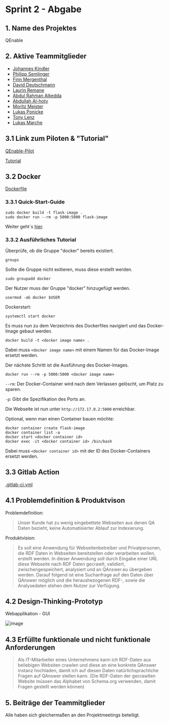 # Sprint 2 - Abgabe

## 1. Name des Projektes

QEnable

## 2. Aktive Teammitglieder 

- [Johannes Kindler](https://gitlab-softwareprojekt.fim.htwk-leipzig.de/jkindler)
- [Philipp Semlinger](https://gitlab-softwareprojekt.fim.htwk-leipzig.de/psemling)
- [Finn Mergenthal](https://gitlab-softwareprojekt.fim.htwk-leipzig.de/fmergent)
- [David Deutschmann](https://gitlab-softwareprojekt.fim.htwk-leipzig.de/ddeutsch)
- [Laurin Remane](https://gitlab-softwareprojekt.fim.htwk-leipzig.de/mremane)
- [Abdul Rahman Alkedda](https://gitlab-softwareprojekt.fim.htwk-leipzig.de/aalkedda)
- [Abdullah Al-hoty](https://gitlab-softwareprojekt.fim.htwk-leipzig.de/aalhoty)
- [Moritz Meister](https://gitlab-softwareprojekt.fim.htwk-leipzig.de/mmeister)
- [Lukas Ponicke](https://gitlab-softwareprojekt.fim.htwk-leipzig.de/lponicke)
- [Tony Lenz](https://gitlab-softwareprojekt.fim.htwk-leipzig.de/tlenz1)
- [Lukas Marche](https://gitlab-softwareprojekt.fim.htwk-leipzig.de/lmarche)

## 3.1 Link zum Piloten & "Tutorial"

[QEnable-Pilot](https://gitlab-softwareprojekt.fim.htwk-leipzig.de/pdus/plattform-zur-datensammlung-und-suchmaschinenerzeugung/-/tree/developement)

[Tutorial](https://gitlab-softwareprojekt.fim.htwk-leipzig.de/pdus/plattform-zur-datensammlung-und-suchmaschinenerzeugung/-/blob/developement/README.md)

## 3.2 Docker

[Dockerfile](https://gitlab-softwareprojekt.fim.htwk-leipzig.de/pdus/plattform-zur-datensammlung-und-suchmaschinenerzeugung/-/blob/developement/Dockerfile)

### 3.3.1 Quick-Start-Guide

    sudo docker build -t flask-image .
    sudo docker run --rm -p 5000:5000 flask-image

Weiter geht´s [hier](#ip).

### 3.3.2 Ausführliches Tutorial

Überprüfe, ob die Gruppe "docker" bereits existiert.

    groups 
    
Sollte die Gruppe nicht exitieren, muss diese erstellt werden.

    sudo groupadd docker


Der Nutzer muss der Gruppe "docker" hinzugefügt werden.

    usermod -aG docker $USER

Dockerstart:

    systemctl start docker

Es muss nun zu dem Verzeichnis des Dockerfiles navigiert und das Docker-Image gebaut werden.

    docker build -t <docker image name> .

Dabei muss `<docker image name>` mit einem Namen für das Docker-Image ersetzt werden. 

Der nächste Schritt ist die Ausführung des Docker-Images.

    docker run --rm -p 5000:5000 <docker image name>


`--rm`: Der Docker-Container wird nach dem Verlassen gelöscht, um Platz zu sparen.

`-p`: Gibt die Spezifikation des Ports an.

<a name="ip" ></a>Die Webseite ist nun unter `http://172.17.0.2:5000` erreichbar.


Optional, wenn man einen Container bauen möchte: 

    docker container create flask-image
    docker container list -a 
    docker start <docker container id>
    docker exec -it <docker container id> /bin/bash

Dabei muss `<docker container id>` mit der ID des Docker-Containers ersetzt werden. 

## 3.3 Gitlab Action

[.gitlab-ci.yml](https://gitlab-softwareprojekt.fim.htwk-leipzig.de/pdus/plattform-zur-datensammlung-und-suchmaschinenerzeugung/-/blob/developement/.gitlab-ci.yml)

## 4.1 Problemdefinition & Produktvison

Problemdefinition:

> Unser Kunde hat zu wenig eingebettete Webseiten aus denen QA Daten bezieht, keine Automatisierter Ablauf zur Indexierung.

Produktvision: 
> Es soll eine Anwendung für Webseitenbetreiber und Privatpersonen, die RDF Daten in Webseiten bereitstellen oder verarbeiten wollen, erstellt werden. In dieser Anwendung soll durch Eingabe einer URL diese Webseite nach RDF Daten gecrawlt, validiert, zwischengespeichert, analysiert und an QAnswer.eu übergeben werden.
Darauf folgend ist eine Suchanfrage auf den Daten über QAnswer möglich und die heraushezogenen RDF-, sowie die Analysedaten stehen dem Nutzer zur Verfügung.

## 4.2 Design-Thinking-Prototyp

Webapplikation - GUI

![image](https://www.imn.htwk-leipzig.de/~jkindler/PDuS/img-2.png)


## 4.3 Erfüllte funktionale und nicht funktionale Anforderungen

> Als IT-Mitarbeiter eines Unternehmens kann ich RDF-Daten aus beliebigen Websiten crawlen und diese an eine konkrete QAnswer instanz hochladen, damit ich auf diesen Daten natürlichsprachliche Fragen auf QAnswer stellen kann. (Die RDF-Daten der gecrawlten Website müssen das Alphabet von Schema.org verwenden, damit Fragen gestellt werden können)

## 5. Beiträge der Teammitglieder

Alle haben sich gleichermaßen an den Projektmeetings beteiligt.
